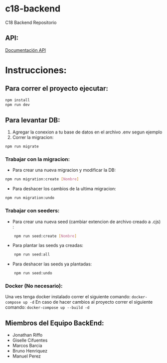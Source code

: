 # c18-backend

C18 Backend Repositorio

## API:

   [Documentación API](https://c18-backend.onrender.com/api/v1/docs)

# Instrucciones:

## Para correr el proyecto ejecutar:


```bash
npm install
npm run dev
```

## Para levantar DB:
1) Agregar la conexion a tu base de datos en el archivo .env segun ejemplo
2) Correr la migracion: 
```bash
npm run migrate
```

### Trabajar con la migracion:
- Para crear una nueva migracion y modificar la DB: 

```bash
npm run migration:create [Nombre]
```
    
- Para deshacer los cambios de la ultima migracion:

```bash
npm run migration:undo
```
    

### Trabajar con seeders:
- Para crear una nueva seed (cambiar extencion de archivo creado a .cjs) : 
```bash
    npm run seed:create [Nombre] 
```
- Para plantar las seeds ya creadas: 

```bash
    npm run seed:all
```
- Para deshacer las seeds ya plantadas: 

```bash
    npm run seed:undo
```


### Docker (No necesario):
Una ves tenga docker instalado correr el siguiente comando:
`docker-compose up -d`
En caso de hacer cambios al proyecto correr el siguiente comando:
`docker-compose up --build -d`

## Miembros del Equipo BackEnd:

- Jonathan Riffo
- Giselle Cifuentes
- Marcos Barcia
- Bruno Henriquez
- Manuel Perez
